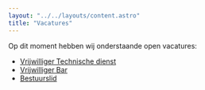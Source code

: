```yaml
---
layout: "../../layouts/content.astro"
title: "Vacatures"
---
```


Op dit moment hebben wij onderstaande open vacatures:

-   [Vrijwilliger Technische dienst](/vacatures/vrijwilliger-technische-dienst)
-   [Vrijwilliger Bar](/vacatures/vrijwilliger-bar)
-   [Bestuurslid](/vacatures/bestuurslid)
